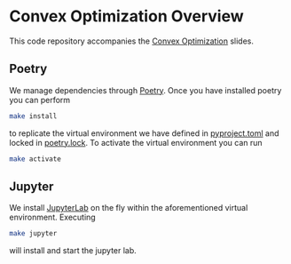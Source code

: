 # Convex Optimization Overview



This code repository accompanies the [Convex Optimization](https://stanford.edu/~boyd/papers/cvx_opt_overview.html) slides.

## Poetry

We manage dependencies through [Poetry](https://python-poetry.org).
Once you have installed poetry you can perform

```bash
make install
```

to replicate the virtual environment we have defined in [pyproject.toml](pyproject.toml)
and locked in [poetry.lock](poetry.lock). To activate the virtual environment
you can run

```bash
make activate
```

## Jupyter

We install [JupyterLab](https://jupyter.org) on the fly within the aforementioned
virtual environment. Executing

```bash
make jupyter
```
will install and start the jupyter lab.


<!-- ## Marimo

All of our examples are provided as [Marimo](https://marimo.io/) notebooks in
the [examples](examples) directory. To view a notebook you can run

```bash
marimo run examples/notebook.py
``` -->

<!-- For example, to run the
[sparse inverse covariance estimation](examples/sparse-inverse-covariance.py)
notebook you can run

```bash
marimo run examples/sparse-inverse-covariance.py
```

This displays the notebook as an app. Analogously, you can also run

```bash
marimo edit examples/notebook.py
```

This opens the notebook in an editor, and you can view and make changes to the
notebook code. -->
